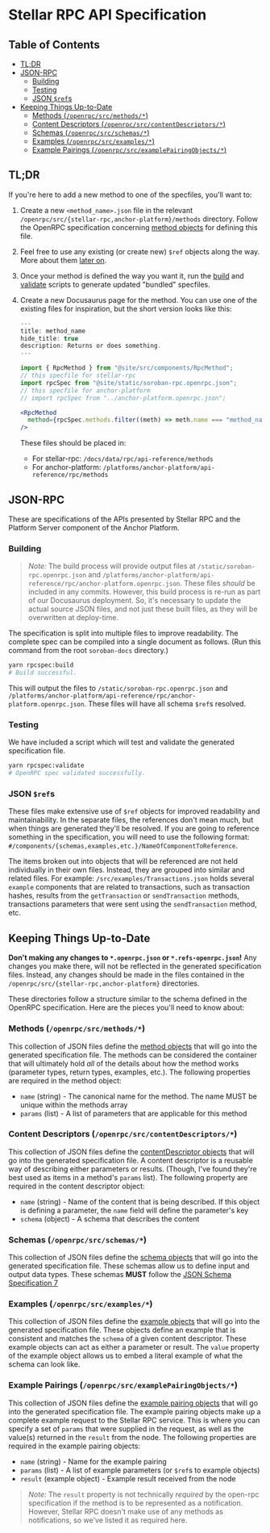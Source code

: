 # Stellar RPC API Specification <!-- omit in toc -->

## Table of Contents <!-- omit in toc -->

- [TL;DR](#tldr)
- [JSON-RPC](#json-rpc)
  - [Building](#building)
  - [Testing](#testing)
  - [JSON `$ref`s](#json-refs)
- [Keeping Things Up-to-Date](#keeping-things-up-to-date)
  - [Methods (`/openrpc/src/methods/*`)](#methods-openrpcsrcmethods)
  - [Content Descriptors (`/openrpc/src/contentDescriptors/*`)](#content-descriptors-openrpcsrccontentdescriptors)
  - [Schemas (`/openrpc/src/schemas/*`)](#schemas-openrpcsrcschemas)
  - [Examples (`/openrpc/src/examples/*`)](#examples-openrpcsrcexamples)
  - [Example Pairings (`/openrpc/src/examplePairingObjects/*`)](#example-pairings-openrpcsrcexamplepairingobjects)

## TL;DR

If you're here to add a new method to one of the specfiles, you'll want to:

1. Create a new `<method_name>.json` file in the relevant
   `/openrpc/src/{stellar-rpc,anchor-platform}/methods` directory. Follow the
   OpenRPC specification concerning [method objects] for defining this file.
2. Feel free to use any existing (or create new) `$ref` objects along the way.
   More about them [later on](#json-refs).
3. Once your method is defined the way you want it, run the [build](#building)
   and [validate](#testing) scripts to generate updated "bundled" specfiles.
4. Create a new Docusaurus page for the method. You can use one of the existing
   files for inspiration, but the short version looks like this:

   ```jsx title="/path/to/<method_name>.mdx
   ---
   title: method_name
   hide_title: true
   description: Returns or does something.
   ---

   import { RpcMethod } from "@site/src/components/RpcMethod";
   // this specfile for stellar-rpc
   import rpcSpec from "@site/static/soroban-rpc.openrpc.json";
   // this specfile for anchor-platform
   // import rpcSpec from "../anchor-platform.openrpc.json";

   <RpcMethod
     method={rpcSpec.methods.filter((meth) => meth.name === "method_name")[0]}
   />
   ```

   These files should be placed in:

     - For stellar-rpc: `/docs/data/rpc/api-reference/methods`
     - For anchor-platform:
       `/platforms/anchor-platform/api-reference/rpc/methods`

## JSON-RPC

These are specifications of the APIs presented by Stellar RPC and the Platform
Server component of the Anchor Platform.

### Building

> _Note:_ The build process will provide output files at
> `/static/soroban-rpc.openrpc.json` and
> `/platforms/anchor-platform/api-reference/rpc/anchor-platform.openrpc.json`.
> These files _should_ be included in any commits. However, this build process
> is re-run as part of our Docusaurus deployment. So, it's necessary to update
> the actual source JSON files, and not just these built files, as they will be
> overwritten at deploy-time.

The specification is split into multiple files to improve readability. The
complete spec can be compiled into a single document as follows. (Run this
command from the root `soroban-docs` directory.)

```bash
yarn rpcspec:build
# Build successful.
```

This will output the files to `/static/soroban-rpc.openrpc.json` and
`/platforms/anchor-platform/api-reference/rpc/anchor-platform.openrpc.json`.
These files will have all schema `$ref`s resolved.

### Testing

We have included a script which will test and validate the generated
specification file.

```bash
yarn rpcspec:validate
# OpenRPC spec validated successfully.
```

### JSON `$ref`s

These files make extensive use of `$ref` objects for improved readability and
maintainability. In the separate files, the references don't mean much, but when
things are generated they'll be resolved. If you are going to reference
something in the specification, you will need to use the following format:
`#/components/{schemas,examples,etc.}/NameOfComponentToReference`.

The items broken out into objects that will be referenced are not held
individually in their own files. Instead, they are grouped into similar and
related files. For example: `/src/examples/Transactions.json` holds several
`example` components that are related to transactions, such as transaction
hashes, results from the `getTransaction` or `sendTransaction` methods,
transactions parameters that were sent using the `sendTransaction` method, etc.

## Keeping Things Up-to-Date

**Don't making any changes to `*.openrpc.json` or `*.refs-openrpc.json`!** Any
changes you make there, will not be reflected in the generated specification
files. Instead, any changes should be made in the files contained in the
`/openrpc/src/{stellar-rpc,anchor-platform}` directories.

These directories follow a structure similar to the schema defined in the
OpenRPC specification. Here are the pieces you'll need to know about:

### Methods (`/openrpc/src/methods/*`)

This collection of JSON files define the [method objects] that will go into the
generated specification file. The methods can be considered the container that
will ultimately hold _all_ of the details about how the method works (parameter
types, return types, examples, etc.). The following properties are required in
the method object:

- `name` (string) - The canonical name for the method. The name MUST be unique
  within the methods array
- `params` (list) - A list of parameters that are applicable for this method

### Content Descriptors (`/openrpc/src/contentDescriptors/*`)

This collection of JSON files define the [contentDescriptor objects] that will
go into the generated specification file. A content descriptor is a reusable way
of describing either parameters or results. (Though, I've found they're best
used as items in a method's `params` list). The following property are required
in the content descriptor object:

- `name` (string) - Name of the content that is being described. If this object
  is defining a parameter, the `name` field will define the parameter's key
- `schema` (object) - A schema that describes the content

### Schemas (`/openrpc/src/schemas/*`)

This collection of JSON files define the [schema objects] that will go into the
generated specification file. These schemas allow us to define input and output
data types. These schemas **MUST** follow the [JSON Schema Specification 7]

### Examples (`/openrpc/src/examples/*`)

This collection of JSON files define the [example objects] that will go into the
generated specification file. These objects define an example that is consistent
and matches the `schema` of a given content descriptor. These example objects
can act as either a parameter or result. The `value` property of the example
object allows us to embed a literal example of what the schema can look like.

### Example Pairings (`/openrpc/src/examplePairingObjects/*`)

This collection of JSON files define the [example pairing objects] that will go
into the generated specification file. The example pairing objects make up a
complete example request to the Stellar RPC service. This is where you can
specify a set of `params` that were supplied in the request, as well as the
value(s) returned in the `result` from the node. The following properties are
required in the example pairing objects:

- `name` (string) - Name for the example pairing
- `params` (list) - A list of example parameters (or `$ref`s to example objects)
- `result` (example object) - Example result received from the node

> _Note:_ The `result` property is not technically _required_ by the open-rpc
> specification if the method is to be represented as a notification. However,
> Stellar RPC doesn't make use of any methods as notifications, so we've listed
> it as required here.

[method objects]: https://spec.open-rpc.org/#method-object
[contentDescriptor objects]: https://spec.open-rpc.org/#content-descriptor-object
[schema objects]: https://spec.open-rpc.org/#schema-object
[JSON Schema Specification 7]: https://json-schema.org/draft-07/json-schema-release-notes.html
[example objects]: https://spec.open-rpc.org/#example-object
[example pairing objects]: https://spec.open-rpc.org/#example-pairing-object
